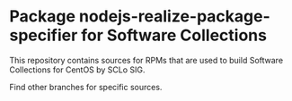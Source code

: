 # Package nodejs-realize-package-specifier for Software Collections

This repository contains sources for RPMs that are used
to build Software Collections for CentOS by SCLo SIG.

Find other branches for specific sources.
